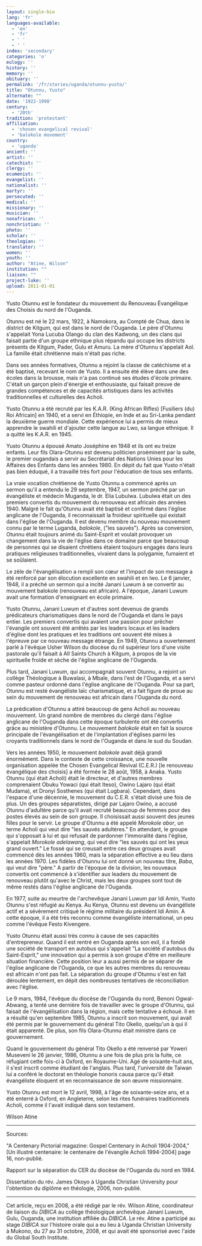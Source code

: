 ```yaml
---
layout: single-bio
lang: 'fr'
languages-available:
  - 'en'
  - 'fr'
  - ' '
  - ' '
index: 'secondary'
categories: 'o'
eulogy: ''
history: ''
memory: ''
obituary: ''
permalink: '/fr/stories/uganda/otunnu-yusto/'
title: "Otunnu, Yusto"
alternate: ""
date: '1922-1998'
century:
  - '20th'
tradition: 'protestant'
affiliation:
  - 'chosen evangelical revival'
  - 'balokole movement'
country:
  - 'uganda'
ancient: ''
artist: ''
catechist: ''
clergy: ''
ecumenist: ''
evangelist: ''
nationalist: ''
martyr: ''
persecuted: ''
medical: ''
missionary: ''
musician: ''
nonafrican: ''
nonchristian: ''
photo: ''
scholar: ''
theologian: ''
translator: ''
women: ''
youth: ''
author: "Atine, Wilson"
institution: ""
liaison: ""
project-luke: ''
upload: 2011-01-01
---
```




Yusto Otunnu est le fondateur du mouvement du Renouveau Évangélique des Choisis du nord de l'Ouganda.

Otunnu est né le 22 mars, 1922, à Namokora, au Compté de Chua, dans le district de Kitgum, qui est dans le nord de l'Ouganda. Le père d'Otunnu s'appelait Yona Lucuba Olango du clan des Kadwong, un des clans qui faisait partie d'un groupe ethnique plus répandu qui occupe les districts présents de Kitgum, Pader, Gulu et Amuru. La mère d'Otunnu s'appelait Aol. La famille était chrétienne mais n'était pas riche.

Dans ses années formatives, Otunnu a rejoint la classe de catéchisme et a été baptisé, recevant le nom de Yusto. Il a ensuite été élève dans une des écoles dans la brousse, mais n'a pas continué ses études d'école primaire. C'était un garçon plein d'énergie et enthousiaste, qui faisait preuve de grandes compétences et de capacités artistiques dans les activités traditionnelles et culturelles des Acholi.

Yusto Otunnu a été recruté par les K.A.R. (King African Rifles) [Fusiliers (du) Roi Africain] en 1940, et a servi en Éthiopie, en Inde et au Sri-Lanka pendant la deuxième guerre mondiale. Cette expérience lui a permis de mieux apprendre le swahili et d'ajouter cette langue au Lwo, sa langue ethnique. Il a quitté les K.A.R. en 1945.

Yusto Otunnu a épousé Amato Joséphine en 1948 et ils ont eu treize enfants. Leur fils Olara-Otunnu est devenu politicien proéminent par la suite, le premier ougandais a servir au Secrétariat des Nations Unies pour les Affaires des Enfants dans les années 1980. En dépit du fait que Yusto n'était pas bien éduqué, il a travaillé très fort pour l'éducation de tous ses enfants.

La vraie vocation chrétienne de Yusto Otunnu a commencé après un sermon qu'il a entendu le 29 septembre, 1947, un sermon préché par un évangéliste et médecin Muganda, le dr. Elia Lubulwa. Lubulwa était un des premiers convertis du mouvement du renouveau est africain des années 1940. Malgré le fait qu'Otunnu avait été baptisé et confirmé dans l'église anglicane de l'Ouganda, il reconnaissait la froideur spirituelle qui existait dans l'église de l'Ouganda. Il est devenu membre du nouveau mouvement connu par le terme Luganda, *balokole*, ("les sauvés"). Après sa conversion, Otunnu était toujours animé du Saint-Esprit et voulait provoquer un changement dans la vie de l'église dans ce domaine parce que beaucoup de personnes qui se disaient chrétiens étaient toujours engagés dans leurs pratiques religieuses traditionnelles, vivaient dans la polygamie, fumaient et se soûlaient.

Le zèle de l'évangélisation a rempli son cœur et l'impact de son message a été renforcé par son élocution excellente en swahili et en lwo. Le 6 janvier, 1948, il a préché un sermon qui a incité Janani Luwum à se convertir au mouvement balokole (renouveau est africain). A l'époque, Janani Luwum avait une formation d'enseignant en école primaire.

Yusto Otunnu, Janani Luwum et d'autres sont devenus de grands prédicateurs charismatiques dans le nord de l'Ouganda et dans le pays entier. Les premiers convertis qui avaient une passion pour prêcher l'évangile ont souvent été arrêtés par les leaders locaux et les leaders d'église dont les pratiques et les traditions ont souvent été mises à l'épreuve par ce nouveau message étrange. En 1949, Otunnu a ouvertement parlé à l'évêque Usher Wilson du diocèse du nil supérieur lors d'une visite pastorale qu'il faisait à All Saints Church à Kitgum, à propos de la vie spirituelle froide et sèche de l'église anglicane de l'Ouganda.

Plus tard, Janani Luwum, qui accompagnait souvent Otunnu, a rejoint un collège Théologique à Buwalasi, à Mbale, dans l'est de l'Ouganda, et a servi comme pasteur ordonné dans l'église anglicane de l'Ouganda. Pour sa part, Otunnu est resté évangéliste laïc charismatique, et a fait figure de proue au sein du mouvement de renouveau est africain dans l'Ouganda du nord.

La prédication d'Otunnu a attiré beaucoup de gens Acholi au nouveau mouvement. Un grand nombre de membres du clergé dans l'église anglicane de l'Ouganda dans cette époque turbulente ont été convertis grâce au ministère d'Otunnu. Le mouvement *balokole* était en fait la source principale de l'évangélisation et de l'implantation d'églises parmi les croyants traditionnels dans le nord de l'Ouganda et dans le sud du Soudan.

Vers les années 1950, le mouvement *balokole* avait déjà grandi énormément. Dans le contexte de cette croissance, une nouvelle organisation appelée the Chosen Evangelical Revival (C.E.R.) [le renouveau évangélique des choisis] a été formée le 28 août, 1958, à Anaka. Yusto Otunnu (qui était Acholi) était le directeur, et d'autres membres comprenaient Obuku Yowaci (qui était Iteso), Owino Lajaro (qui était Mudama), et Dronyi Sosthenes (qui était Lugbara). Cependant, dans l'espace d'une décennie, le mouvement du C.E.R. s'était divisé une fois de plus. Un des groupes séparatistes, dirigé par Lajaro Owino, a accusé Otunnu d'adultère parce qu'il avait recruté beaucoup de femmes pour des postes élevés au sein de son groupe. Il choisissait aussi souvent des jeunes filles pour le servir. Le groupe d'Otunnu a été appelé *Morokole abor*, un terme Acholi qui veut dire "les sauvés adultères." En attendant, le groupe qui s'opposait à lui et qui refusait de pardonner l'immoralité dans l'église, s'appelait *Morokole adelawang*, qui veut dire "les sauvés qui ont les yeux grand ouvert." Le fossé qui se creusait entre ces deux groupes avait commencé dès les années 1960, mais la séparation effective a eu lieu dans les années 1970. Les fidèles d'Otunnu lui ont donné un nouveau titre, *Baba*, qui veut dire "père." A partir de l'époque de la division, les nouveaux convertis ont commencé à s'identifier aux leaders du mouvement de renouveau plutôt qu'avec le Christ, mais les deux groupes sont tout de même restés dans l'église anglicane de l'Ouganda.

En 1977, suite au meurtre de l'archevêque Janani Luwum par Idi Amin, Yusto Otunnu s'est réfugié au Kenya. Au Kenya, Otunnu est devenu un évangéliste actif et a sévèrement critiqué le régime militaire du président Idi Amin. A cette époque, il a été très reconnu comme évangéliste international, un peu comme l'évêque Festo Kivengere.

Yusto Otunnu était aussi très connu à cause de ses capacités d'entrepreneur. Quand il est rentré en Ouganda après son exil, il a fondé une société de transport en autobus qui s'appelait "La société d'autobus du Saint-Esprit," une innovation qui a permis à son groupe d'être en meilleure situation financière. Cette position leur a aussi permis de se séparer de l'église anglicane de l'Ouganda, ce que les autres membres du renouveau est africain n'ont pas fait. La séparation du groupe d'Otunnu s'est en fait déroulée lentement, en dépit des nombreuses tentatives de réconciliation avec l'église.

Le 9 mars, 1984, l'évêque du diocèse de l'Ouganda du nord, Benoni Ogwal-Abwang, a tenté une dernière fois de travailler avec le groupe d'Otunnu, qui faisait de l'évangélisation dans la région, mais cette tentative a échoué. Il en a résulté qu'en septembre 1985, Otunnu a inscrit son mouvement, qui avait été permis par le gouvernement du général Tito Okello, quelqu'un à qui il était apparenté. De plus, son fils Olara-Otunnu était ministre dans ce gouvernement.

Quand le gouvernement du général Tito Okello a été renversé par Yoweri Museveni le 26 janvier, 1986, Otunnu a une fois de plus pris la fuite, ce réfugiant cette fois-ci à Oxford, en Royaume-Uni. Agé de soixante-huit ans, il s'est inscrit comme étudiant de l'anglais. Plus tard, l'université de Taiwan lui a conféré le doctorat en théologie honoris causa parce qu'il était évangéliste éloquent et en reconnaissance de son œuvre missionnaire.

Yusto Otunnu est mort le 12 avril, 1998, à l'âge de soixante-seize ans, et a été enterré à Oxford, en Angleterre, selon les rites funéraires traditionnels Acholi, comme il l'avait indiqué dans son testament.

Wilson Atine

---

Sources:

"A Centenary Pictorial magazine: Gospel Centenary in Acholi 1904-2004," [Un illustré centenaire: le centenaire de l'évangile Acholi 1994-2004] page 16, non-publié.

Rapport sur la séparation du CER du diocèse de l'Ouganda du nord en 1984.

Dissertation du rév. James Okoyo à Uganda Christian University pour l'obtention du diplôme en théologie, 2006, non-publié.

---

Cet article, reçu en 2008, a été rédigé par le rév. Wilson Atine, coordinateur de liaison du *DIBICA* au collège théologique archevêque Janani Luwum, Gulu, Ouganda, une institution affiliée du *DIBICA*. Le rév. Atine a participé au stage *DIBICA* sur l'histoire orale qui a eu lieu à Uganda Christian University à Mukono, du 27 au 31 octobre, 2008, et qui avait été sponsorisé avec l'aide du Global South Institute.